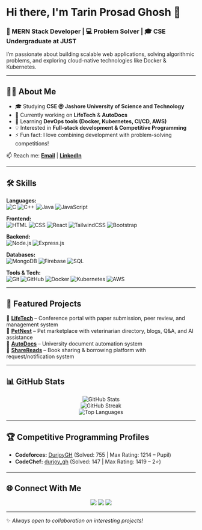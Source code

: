 # Hi there, I'm Tarin Prosad Ghosh 👋

### 🚀 MERN Stack Developer | 💻 Problem Solver | 🎓 CSE Undergraduate at JUST

I’m passionate about building scalable web applications, solving algorithmic problems, and exploring cloud-native technologies like Docker & Kubernetes.  

---

## 🧑‍💻 About Me  
- 🎓 Studying **CSE @ Jashore University of Science and Technology**  
- 🔭 Currently working on **LifeTech** & **AutoDocs**  
- 🌱 Learning **DevOps tools (Docker, Kubernetes, CI/CD, AWS)**  
- 💡 Interested in **Full-stack development & Competitive Programming**  
- ⚡ Fun fact: I love combining development with problem-solving competitions!  

📫 Reach me: **[Email](mailto:tarinprosadghosh@gmail.com)** | **[LinkedIn](https://www.linkedin.com/in/durjoy-ghosh-just/)**  

---

## 🛠️ Skills

**Languages:**  
![C](https://img.shields.io/badge/-C-00599C?style=for-the-badge&logo=c&logoColor=white) 
![C++](https://img.shields.io/badge/-C++-00599C?style=for-the-badge&logo=cplusplus&logoColor=white) 
![Java](https://img.shields.io/badge/-Java-007396?style=for-the-badge&logo=java&logoColor=white) 
![JavaScript](https://img.shields.io/badge/-JavaScript-F7DF1E?style=for-the-badge&logo=javascript&logoColor=black)  

**Frontend:**  
![HTML](https://img.shields.io/badge/-HTML-E34F26?style=for-the-badge&logo=html5&logoColor=white) 
![CSS](https://img.shields.io/badge/-CSS-1572B6?style=for-the-badge&logo=css3) 
![React](https://img.shields.io/badge/-React-61DAFB?style=for-the-badge&logo=react&logoColor=black) 
![TailwindCSS](https://img.shields.io/badge/-Tailwind_CSS-38B2AC?style=for-the-badge&logo=tailwind-css&logoColor=white) 
![Bootstrap](https://img.shields.io/badge/-Bootstrap-7952B3?style=for-the-badge&logo=bootstrap&logoColor=white)  

**Backend:**  
![Node.js](https://img.shields.io/badge/-Node.js-339933?style=for-the-badge&logo=node.js&logoColor=white) 
![Express.js](https://img.shields.io/badge/-Express.js-000000?style=for-the-badge&logo=express&logoColor=white)  

**Databases:**  
![MongoDB](https://img.shields.io/badge/-MongoDB-47A248?style=for-the-badge&logo=mongodb&logoColor=white) 
![Firebase](https://img.shields.io/badge/-Firebase-FFCA28?style=for-the-badge&logo=firebase&logoColor=black) 
![SQL](https://img.shields.io/badge/-SQL-4479A1?style=for-the-badge&logo=database&logoColor=white)  

**Tools & Tech:**  
![Git](https://img.shields.io/badge/-Git-F05032?style=for-the-badge&logo=git&logoColor=white) 
![GitHub](https://img.shields.io/badge/-GitHub-181717?style=for-the-badge&logo=github) 
![Docker](https://img.shields.io/badge/-Docker-2496ED?style=for-the-badge&logo=docker&logoColor=white) 
![Kubernetes](https://img.shields.io/badge/-Kubernetes-326CE5?style=for-the-badge&logo=kubernetes&logoColor=white) 
![AWS](https://img.shields.io/badge/-AWS-232F3E?style=for-the-badge&logo=amazonaws&logoColor=white)  

---

## 📌 Featured Projects

🔹 [**LifeTech**](https://github.com/DurjoyGH/ICLSB) – Conference portal with paper submission, peer review, and management system  
🔹 [**PetNest**](https://github.com/DurjoyGH/PetNest) – Pet marketplace with veterinarian directory, blogs, Q&A, and AI assistance  
🔹 [**AutoDocs**](https://github.com/mdsaniulbasirsaz/AutoDocs-Cse) – University document automation system  
🔹 [**ShareReads**](https://github.com/DurjoyGH/Share-Reads-WebAPP) – Book sharing & borrowing platform with request/notification system  

---

## 📊 GitHub Stats

<p align="center">
  <img src="https://github-readme-stats.vercel.app/api?username=DurjoyGH&show_icons=true&theme=tokyonight" alt="GitHub Stats" />
  <br/>
  <img src="https://github-readme-streak-stats.herokuapp.com/?user=DurjoyGH&theme=tokyonight" alt="GitHub Streak" />
  <br/>
  <img src="https://github-readme-stats.vercel.app/api/top-langs/?username=DurjoyGH&layout=compact&theme=tokyonight" alt="Top Languages" />
</p>

---

## 🏆 Competitive Programming Profiles  

- **Codeforces:** [DurjoyGH](https://codeforces.com/profile/DurjoyGH) (Solved: 755 | Max Rating: 1214 – Pupil)  
- **CodeChef:** [durjoy_gh](https://www.codechef.com/users/durjoy_gh) (Solved: 147 | Max Rating: 1419 – 2⭐)  

---

## 🌐 Connect With Me  

<p align="center">
  <a href="mailto:tarinprosadghosh@gmail.com"><img src="https://img.shields.io/badge/-Gmail-D14836?style=flat-square&logo=gmail&logoColor=white"/></a>
  <a href="https://www.linkedin.com/in/durjoy-ghosh-just/"><img src="https://img.shields.io/badge/-LinkedIn-0077B5?style=flat-square&logo=linkedin&logoColor=white"/></a>
  <a href="https://github.com/DurjoyGH"><img src="https://img.shields.io/badge/-GitHub-181717?style=flat-square&logo=github"/></a>
</p>

---
✨ _Always open to collaboration on interesting projects!_
